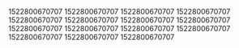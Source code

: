 1522800670707
1522800670707
1522800670707
1522800670707
1522800670707
1522800670707
1522800670707
1522800670707
1522800670707
1522800670707
1522800670707
1522800670707
1522800670707
1522800670707
1522800670707